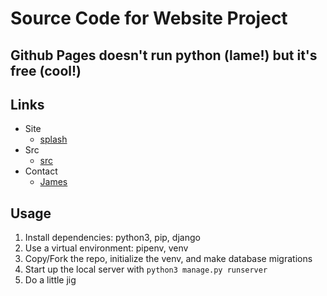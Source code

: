 # Source Code for Website Project

## Github Pages doesn't run python (lame!) but it's free (cool!)

## Links
- Site
  - [splash](https://jimmmyjoe.github.io/)
- Src
  - [src](https://github.com/jimmmyjoe/jimmmyjoe.github.io/)
- Contact
  - [James](https://docs.google.com/document/d/e/2PACX-1vTHSzknSm33UXYDpgz1IUiv3OUc1NGcjimPSzGAT33iAK3oD8oZPwqmMv7n_dc65JAKEHgGcV3NOBBx/pub?embedded=true)

## Usage
1. Install dependencies: python3, pip, django
2. Use a virtual environment: pipenv, venv
3. Copy/Fork the repo, initialize the venv, and make database migrations
4. Start up the local server with `python3 manage.py runserver`
5. Do a little jig
